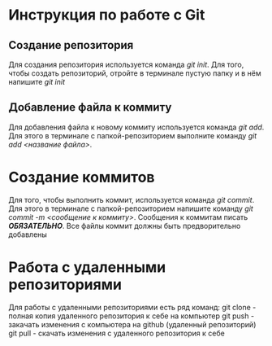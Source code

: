# Инструкция по работе с Git

## Создание репозитория
Для создания репозитория используется команда *git init*. Для того, чтобы создать репозиторий, отройте в терминале пустую папку и в нём напишите *git init*

## Добавление файла к коммиту
Для добавления файла к новому коммиту используется команда *git add*. Для этого в терминале с папкой-репозиторием выполните команду *git add <название файла>*.

# Создание коммитов
Для того, чтобы выполнить коммит, используется команда *git commit*. Для этого в терминале с папкой-репозиторием напишите команду *git commit -m <сообщение к коммиту>*. Сообщения к коммитам писать ***ОБЯЗАТЕЛЬНО***. Все файлы коммит должны быть предворительно добавлены


# Работа с удаленными репозиториями
Для работы с удаленными репозиториями есть ряд команд:
git clone - полная копия удаленного репозитория к себе на компьютер
git push - закачать изменения с компьютера на github (удаленный репозиторий)
git pull - скачать изменения с удаленного репозитория к себе
